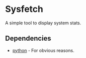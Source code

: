 # Sysfetch
A simple tool to display system stats.

## Dependencies

* [python](https://www.python.org/) - For obvious reasons.
